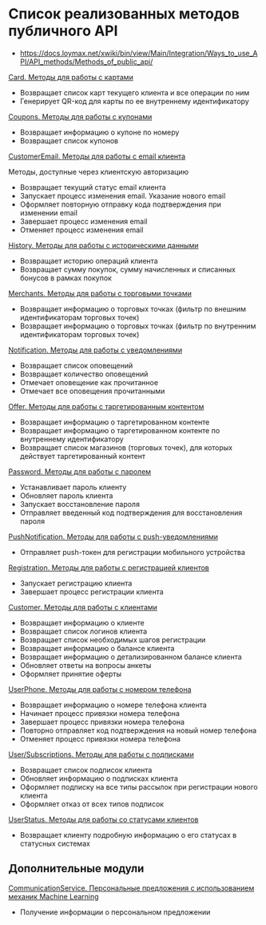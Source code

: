 # Список реализованных методов публичного API

* https://docs.loymax.net/xwiki/bin/view/Main/Integration/Ways_to_use_API/API_methods/Methods_of_public_api/

[Card. Методы для работы с картами](https://docs.loymax.net/xwiki/bin/view/Main/Integration/Ways_to_use_API/API_methods/Methods_of_public_api/Cards/)

* Возвращает список карт текущего клиента и все операции по ним
* Генерирует QR-код для карты по ее внутреннему идентификатору

[Coupons. Методы для работы с купонами](https://docs.loymax.net/xwiki/bin/view/Main/Integration/Ways_to_use_API/API_methods/Methods_of_public_api/Coupons/)

* Возвращает информацию о купоне по номеру
* Возвращает список купонов

[CustomerEmail. Методы для работы с email клиента](https://docs.loymax.net/xwiki/bin/view/Main/Integration/Ways_to_use_API/API_methods/Methods_of_public_api/Email/)

Методы, доступные через клиентскую авторизацию
* Возвращает текущий статус email клиента
* Запускает процесс изменения email. Указание нового email
* Оформляет повторную отправку кода подтверждения при изменении email
* Завершает процесс изменения email
* Отменяет процесс изменения email

[History. Методы для работы с историческими данными](https://docs.loymax.net/xwiki/bin/view/Main/Integration/Ways_to_use_API/API_methods/Methods_of_public_api/History/)

* Возвращает историю операций клиента
* Возвращает сумму покупок, сумму начисленных и списанных бонусов в рамках покупок

[Merchants. Методы для работы с торговыми точками](https://docs.loymax.net/xwiki/bin/view/Main/Integration/Ways_to_use_API/API_methods/Methods_of_public_api/Merchants/)

* Возвращает информацию о торговых точках (фильтр по внешним идентификаторам торговых точек)
* Возвращает информацию о торговых точках (фильтр по внутренним идентификаторам торговых точек)

[Notification. Методы для работы с уведомлениями](https://docs.loymax.net/xwiki/bin/view/Main/Integration/Ways_to_use_API/API_methods/Methods_of_public_api/Notification/)

* Возвращает список оповещений
* Возвращает количество оповещений
* Отмечает оповещение как прочитанное
* Отмечает все оповещения прочитанными

[Offer. Методы для работы с таргетированным контентом](https://docs.loymax.net/xwiki/bin/view/Main/Integration/Ways_to_use_API/API_methods/Methods_of_public_api/Offer/)

* Возвращает информацию о таргетированном контенте
* Возвращает информацию о таргетированном контенте по внутреннему идентификатору
* Возвращает список магазинов (торговых точек), для которых действует таргетированный контент

[Password. Методы для работы с паролем](https://docs.loymax.net/xwiki/bin/view/Main/Integration/Ways_to_use_API/API_methods/Methods_of_public_api/Password/)

* Устанавливает пароль клиенту
* Обновляет пароль клиента
* Запускает восстановление пароля
* Отправляет введенный код подтверждения для восстановления пароля

[PushNotification. Методы для работы с push-уведомлениями](https://docs.loymax.net/xwiki/bin/view/Main/Integration/Ways_to_use_API/API_methods/Methods_of_public_api/Pushes/)

* Отправляет push-токен для регистрации мобильного устройства

[Registration. Методы для работы с регистрацией клиентов](https://docs.loymax.net/xwiki/bin/view/Main/Integration/Ways_to_use_API/API_methods/Methods_of_public_api/registration/)

* Запускает регистрацию клиента
* Завершает процесс регистрации клиента

[Customer. Методы для работы с клиентами](https://docs.loymax.net/xwiki/bin/view/Main/Integration/Ways_to_use_API/API_methods/Methods_of_public_api/User/)

* Возвращает информацию о клиенте
* Возвращает список логинов клиента
* Возвращает список необходимых шагов регистрации
* Возвращает информацию о балансе клиента
* Возвращает информацию о детализированном балансе клиента
* Обновляет ответы на вопросы анкеты
* Оформляет принятие оферты

[UserPhone. Методы для работы с номером телефона](https://docs.loymax.net/xwiki/bin/view/Main/Integration/Ways_to_use_API/API_methods/Methods_of_public_api/User/PhoneNumber/)

* Возвращает информацию о номере телефона клиента
* Начинает процесс привязки номера телефона
* Завершает процесс привязки номера телефона
* Повторно отправляет код подтверждения на новый номер телефона
* Отменяет процесс привязки номера телефона

[User/Subscriptions. Методы для работы с подписками](https://docs.loymax.net/xwiki/bin/view/Main/Integration/Ways_to_use_API/API_methods/Methods_of_public_api/User/Subscriptions/)

* Возвращает список подписок клиента
* Обновляет информацию о подписках клиента
* Оформляет подписку на все типы рассылок при регистрации нового клиента
* Оформляет отказ от всех типов подписок

[UserStatus. Методы для работы со статусами клиентов](https://docs.loymax.net/xwiki/bin/view/Main/Integration/Ways_to_use_API/API_methods/Methods_of_public_api/User/Status/)

* Возвращает клиенту подробную информацию о его статусах в статусных системах

## Дополнительные модули

[CommunicationService. Персональные предложения с использованием механик Machine Learning](https://docs.loymax.net/xwiki/bin/view/Main/Installation_and_configuration/Extra_modules/CommunicationService_ML/)

* Получение информации о персональном предложении
